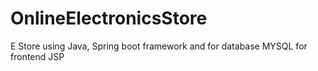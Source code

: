 # OnlineElectronicsStore
E Store using Java, Spring boot framework and for database MYSQL for frontend JSP
